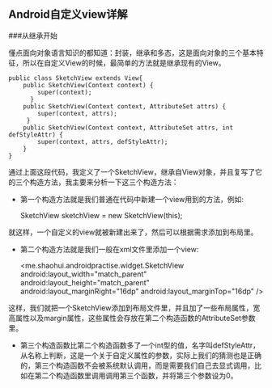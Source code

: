 ## Android自定义view详解    

###从继承开始

懂点面向对象语言知识的都知道：封装，继承和多态，这是面向对象的三个基本特征，所以在自定义View的时候，最简单的方法就是继承现有的View。

    public class SketchView extends View{
        public SketchView(Context context) {
            super(context);
          }
        public SketchView(Context context, AttributeSet attrs) {
            super(context, attrs);
         }
        public SketchView(Context context, AttributeSet attrs, int defStyleAttr) {
            super(context, attrs, defStyleAttr);
        }
    }             
    
通过上面这段代码，我定义了一个SketchView，继承自View对象，并且复写了它的三个构造方法，我主要来分析一下这三个构造方法：
+ 第一个构造方法就是我们普通在代码中新建一个view用到的方法，例如:

    SketchView sketchView = new SketchView(this);    
    	
就这样，一个自定义的view就被新建出来了，然后可以根据需求添加到布局里。

+ 第二个构造方法就是我们一般在xml文件里添加一个view:

    <me.shaohui.androidpractise.widget.SketchView
           android:layout_width="match_parent"
           android:layout_height="match_parent"
           android:layout_marginRight="16dp"
           android:layout_marginTop="16dp" />

这样，我们就把一个SketchView添加到布局文件里，并且加了一些布局属性，宽高属性以及margin属性，这些属性会存放在第二个构造函数的AttributeSet参数里。   

+ 第三个构造函数比第二个构造函数多了一个int型的值，名字叫defStyleAttr，从名称上判断，这是一个关于自定义属性的参数，实际上我们的猜测也是正确的，第三个构造函数不会被系统默认调用，而是需要我们自己去显式调用，比如在第二个构造函数里调用调用第三个函数，并将第三个参数设为0。



















